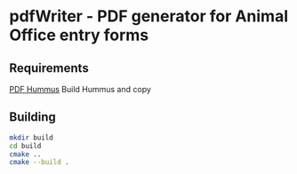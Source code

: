 # pdfWriter - PDF generator for Animal Office entry forms

## Requirements
[PDF Hummus](https://github.com/galkahana/PDF-Writer)
Build Hummus and copy

## Building
```bash
mkdir build
cd build
cmake ..
cmake --build .
```


